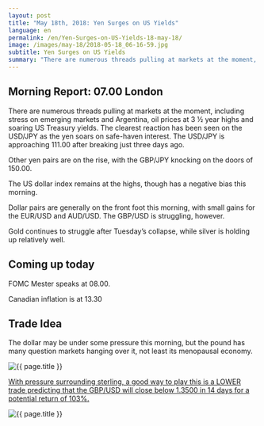 ```yaml
---
layout: post
title: "May 18th, 2018: Yen Surges on US Yields"
language: en
permalink: /en/Yen-Surges-on-US-Yields-18-may-18/
image: /images/may-18/2018-05-18_06-16-59.jpg
subtitle: Yen Surges on US Yields
summary: "There are numerous threads pulling at markets at the moment, including stress on emerging markets and Argentina, oil prices at 3 ½ year highs and soaring US Treasury yields. The clearest reaction has been seen on the USD/JPY as the yen soars on safe-haven interest"
---
```

## Morning Report: 07.00 London

There are numerous threads pulling at markets at the moment, including stress on emerging markets and Argentina, oil prices at 3 ½ year highs and soaring US Treasury yields. The clearest reaction has been seen on the USD/JPY as the yen soars on safe-haven interest. The USD/JPY is approaching 111.00 after breaking just three days ago. 

Other yen pairs are on the rise, with the GBP/JPY knocking on the doors of 150.00. 

The US dollar index remains at the highs, though has a negative bias this morning. 

Dollar pairs are generally on the front foot this morning, with small gains for the EUR/USD and AUD/USD. The GBP/USD is struggling, however. 

Gold continues to struggle after Tuesday’s collapse, while silver is holding up relatively well. 

## Coming up today

FOMC Mester speaks at 08.00. 

Canadian inflation is at 13.30

## Trade Idea

The dollar may be under some pressure this morning, but the pound has many question markets hanging over it, not least its menopausal economy. 

<img class="post-image" src="{{ site.url }}/images/may-18/2018-05-18_06-16-59.jpg" alt="{{ page.title }}" title="{{ page.title }}">

<a href="%LINK%%?currency=GBP&market=forex&underlying=frxGBPUSD&formname=higherlower&duration_amount=14&duration_units=d&amount=10&amount_type=payout&expiry_type=duration&barrier=1.3500" target="_blank">With pressure surrounding sterling, a good way to play this is a LOWER trade predicting that the GBP/USD will close below 1.3500 in 14 days for a potential return of 103%.</a>

<img class="post-image" src="{{ site.url }}/images/may-18/2018-05-18_06-20-56.jpg" alt="{{ page.title }}" title="{{ page.title }}">
